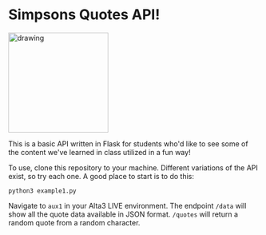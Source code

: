 # Simpsons Quotes API!

<img src="https://memegenerator.net/img/instances/63172730.jpg" alt="drawing" width="200"/>

This is a basic API written in Flask for students who'd like to see some of the content we've learned in class utilized in a fun way!

To use, clone this repository to your machine. Different variations of the API exist, so try each one. A good place to start is to do this:

`python3 example1.py`

Navigate to `aux1` in your Alta3 LIVE environment. The endpoint `/data` will show all the quote data available in JSON format. `/quotes` will return a random quote from a random character.
